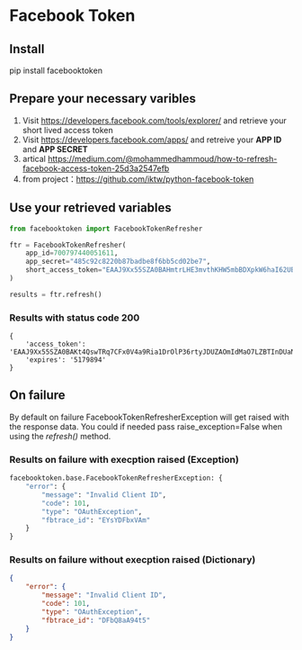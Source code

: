 # Facebook Token

## Install
pip install facebooktoken

## Prepare your necessary varibles
1. Visit https://developers.facebook.com/tools/explorer/ and retrieve your short lived access token
2. Visit https://developers.facebook.com/apps/ and retreive your **APP ID** and **APP SECRET**
3. artical https://medium.com/@mohammedhammoud/how-to-refresh-facebook-access-token-25d3a2547efb
4. from project：https://github.com/iktw/python-facebook-token

## Use your retrieved variables
```python
from facebooktoken import FacebookTokenRefresher

ftr = FacebookTokenRefresher(
	app_id=700797440051611,
	app_secret="485c92c8220b87badbe8f6bb5cd02be7",
	short_access_token="EAAJ9Xx55SZA0BAHmtrLHE3mvthKHW5mbBDXpkW6haI62UBevj8bZB1DWdoGKKtYhevbZBvtyOBHVdC7i3cFmxbO7PaUpjS2yovRO4BWPsNcmRqLzUCcAcU70dkl3WrdrqZAvG1jPWrdcnVJZANKiZCJmqf44vXfNU9kAzA9uqRM0FTzYZBk6P6QYlpQJ2LJiNQZD"
)

results = ftr.refresh()
```

### Results with status code 200
```
{
	'access_token': 'EAAJ9Xx55SZA0BAKt4QswTRq7CFx0V4a9Ria1DrOlP36rtyJDUZAOmIdMaO7LZBTInDUaN7jnIgckxwy5FYApzqrpYYhbM5rsBSzx9TLZAdKrFk9BRDCw6foj07dEYkQhbPq8TYYeRYqDeLutgwB4hbVyYSes43AZD',
	'expires': '5179894'
}
```

## On failure
By default on failure FacebookTokenRefresherException will get raised with the response data. You could if needed pass raise_exception=False when using the *refresh()* method.

### Results on failure with execption raised (Exception)
```python
facebooktoken.base.FacebookTokenRefresherException: {
    "error": {
        "message": "Invalid Client ID",
        "code": 101,
        "type": "OAuthException",
        "fbtrace_id": "EYsYDFbxVAm"
    }
}
```

### Results on failure without execption raised (Dictionary)
```json
{
    "error": {
        "message": "Invalid Client ID",
        "code": 101,
        "type": "OAuthException",
        "fbtrace_id": "DFbQ8aA94t5"
    }
}
```
